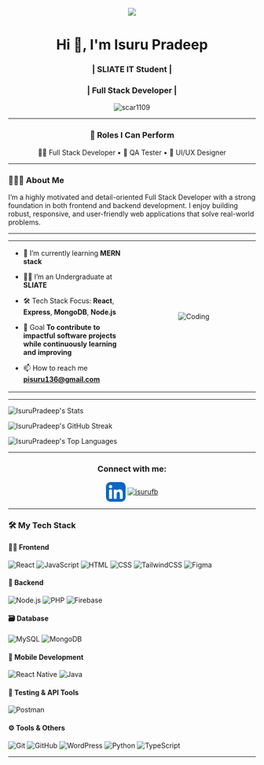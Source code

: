<p align="center" ><img  src = "https://github.com/7oSkaaa/7oSkaaa/blob/main/Images/about_me.gif?raw=true" width = 100px></p>
<h1 align="center">Hi 👋, I'm Isuru Pradeep</h1>
<h3 align="center">| SLIATE IT Student | </h3>
<h3 align="center">| Full Stack Developer | </h3>

<p align="center"> <img src="https://komarev.com/ghpvc/?username=scar1109&label=Profile%20views&color=48a327&style=flat" alt="scar1109" /> </p>

---

<h3 align="center">🚀 Roles I Can Perform</h3>

<p align="center">
  👨‍💻 Full Stack Developer • 🧠 QA Tester   • 🎨 UI/UX Designer
</p>



---

### 👨🏻‍🎓 About Me

I’m a highly motivated and detail-oriented Full Stack Developer with a strong foundation in both frontend and backend development. I enjoy building robust, responsive, and user-friendly web applications that solve real-world problems.

---

<table align="center">
<tr border="none">
<td width="50%" align="left">
  
- 🌱 I’m currently learning **MERN stack**

- 🧑‍🎓 I’m an Undergraduate at **SLIATE**

-  🛠 Tech Stack Focus: **React**, **Express**, **MongoDB**, **Node.js**

-  🎯 Goal **To contribute to impactful software projects while continuously learning and improving**

- 📫 How to reach me **pisuru136@gmail.com**


  


</td>
<td width="50%" align="center">

  <img align="center" alt="Coding" width="450" src="https://repository-images.githubusercontent.com/588181932/e36ec678-7984-4cdd-8e4c-a3932772ff8e">

  </td>
</tr>
</table>

---

![IsuruPradeep's Stats](https://github-readme-stats.vercel.app/api?username=IsuruPradeep&theme=vue-dark&show_icons=true&hide_border=true&count_private=true) 

![IsuruPradeep's GitHub Streak](https://github-readme-streak-stats.herokuapp.com/?user=IsuruPradeep&theme=dark)

![IsuruPradeep's Top Languages](https://github-readme-stats.vercel.app/api/top-langs/?username=IsuruPradeep&theme=vue-dark&show_icons=true&hide_border=true&layout=compact)

  
  
  

</tr>
</table>



---

<h3 align="center">Connect with me:</h3>
<p align="center"  >
<a href="https://www.linkedin.com/in/isuru-pradeep-71b933348" target="blank"><img align="center" src="https://github.com/tandpfun/skill-icons/blob/main/icons/LinkedIn.svg" alt="isuruLinkedIn" height="40" width="40" /></a>
<a href="https://www.facebook.com/profile.php?id=100088934404086" target="blank"><img align="center" src="https://raw.githubusercontent.com/rahuldkjain/github-profile-readme-generator/master/src/images/icons/Social/facebook.svg" alt="isurufb" height="40" width="40" /></a>
</p>

---

### 🛠️ My Tech Stack

#### 👨‍🎨 Frontend
![React](https://skillicons.dev/icons?i=react) 
![JavaScript](https://skillicons.dev/icons?i=javascript) 
![HTML](https://skillicons.dev/icons?i=html) 
![CSS](https://skillicons.dev/icons?i=css) 
![TailwindCSS](https://skillicons.dev/icons?i=tailwind) 
![Figma](https://skillicons.dev/icons?i=figma)

#### 🧩 Backend
![Node.js](https://skillicons.dev/icons?i=nodejs) 
![PHP](https://skillicons.dev/icons?i=php)
![Firebase](https://skillicons.dev/icons?i=firebase)

#### 🗃️ Database
![MySQL](https://skillicons.dev/icons?i=mysql) 
![MongoDB](https://skillicons.dev/icons?i=mongodb) 

#### 📱 Mobile Development
![React Native](https://skillicons.dev/icons?i=react) 
![Java](https://skillicons.dev/icons?i=java)

#### 🧪 Testing & API Tools
<img src="https://cdn.worldvectorlogo.com/logos/postman.svg" width="40" title="Postman"/>

#### ⚙️ Tools & Others
![Git](https://skillicons.dev/icons?i=git) 
![GitHub](https://skillicons.dev/icons?i=github) 
![WordPress](https://skillicons.dev/icons?i=wordpress) 
![Python](https://skillicons.dev/icons?i=python) 
![TypeScript](https://skillicons.dev/icons?i=typescript)

---

